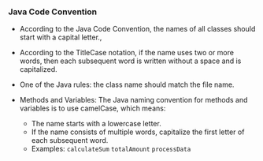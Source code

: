 ### Java Code Convention
- According to the Java Code Convention, the names of all classes should start with a capital letter.,

* According to the TitleCase notation, if the name uses two or more words, then each subsequent word is written without a space and is capitalized.

* One of the Java rules: the class name should match the file name.

* Methods and Variables: The Java naming convention for methods and variables is to use camelCase, which means:
  - The name starts with a lowercase letter.
  - If the name consists of multiple words, capitalize the first letter of each subsequent word.
  - Examples:
    ```calculateSum```
```totalAmount```
```processData```
